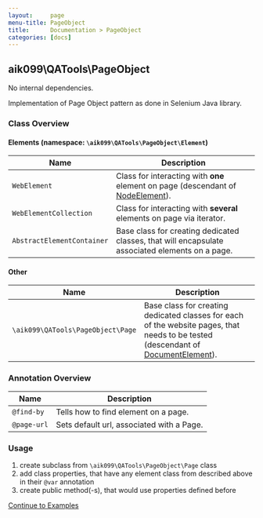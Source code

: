 ```yaml
---
layout:     page
menu-title: PageObject
title:      Documentation > PageObject
categories: [docs]
---
```


## aik099\QATools\PageObject
No internal dependencies.

Implementation of Page Object pattern as done in Selenium Java library.

### Class Overview

#### Elements (namespace: `\aik099\QATools\PageObject\Element`)

| Name | Description |
| ------------- | ------------- |
| `WebElement` | Class for interacting with __one__ element on page (descendant of [NodeElement](http://mink.behat.org/api/behat/mink/element/nodeelement.html)). |
| `WebElementCollection` | Class for interacting with __several__ elements on page via iterator. |
| `AbstractElementContainer` | Base class for creating dedicated classes, that will encapsulate associated elements on a page. |

#### Other

| Name | Description |
| ------------- | ------------- |
| `\aik099\QATools\PageObject\Page` | Base class for creating dedicated classes for each of the website pages, that needs to be tested (descendant of [DocumentElement](http://mink.behat.org/api/behat/mink/element/documentelement.html)). |

### Annotation Overview

| Name | Description |
| ------------- | ------------- |
| `@find-by` | Tells how to find element on a page. |
| `@page-url` | Sets default url, associated with a Page. |

### Usage

1. create subclass from `\aik099\QATools\PageObject\Page` class
2. add class properties, that have any element class from described above in their `@var` annotation
3. create public method(-s), that would use properties defined before

[Continue to Examples](/examples/01-PageObject)
